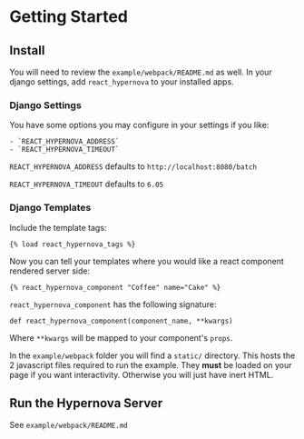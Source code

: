 # Getting Started

## Install
You will need to review the `example/webpack/README.md` as well.
In your django settings, add `react_hypernova` to your installed apps.


### Django Settings

You have some options you may configure in your settings if you like:

    - `REACT_HYPERNOVA_ADDRESS`
    - `REACT_HYPERNOVA_TIMEOUT`

`REACT_HYPERNOVA_ADDRESS` defaults to `http://localhost:8080/batch`

`REACT_HYPERNOVA_TIMEOUT` defaults to `6.05`

### Django Templates
Include the template tags:

```
{% load react_hypernova_tags %}
```

Now you can tell your templates where you would like a react component
rendered server side:

```
{% react_hypernova_component "Coffee" name="Cake" %}
```
`react_hypernova_component` has the following signature:

```
def react_hypernova_component(component_name, **kwargs)
```

Where `**kwargs` will be mapped to your component's `props`.

In the `example/webpack` folder you will find a `static/` directory. This
hosts the 2 javascript files required to run the example. They **must** be
loaded on your page if you want interactivity. Otherwise you will just have
inert HTML.

## Run the Hypernova Server

See `example/webpack/README.md`
